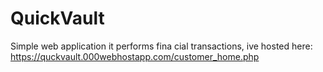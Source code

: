 # QuickVault
Simple web application it performs fina cial transactions, ive hosted here: https://quckvault.000webhostapp.com/customer_home.php
